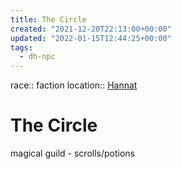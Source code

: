 ```yaml
---
title: The Circle
created: "2021-12-20T22:13:00+00:00"
updated: "2022-01-15T12:44:25+00:00"
tags:
  - dh-npc
---
```


race:: faction
location:: [Hannat](Hannat.md)

# The Circle

magical guild - scrolls/potions
